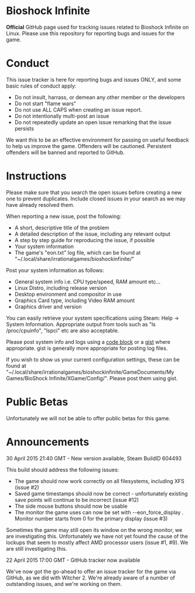 # Bioshock Infinite

**Official** GitHub page used for tracking issues related to Bioshock Infinite on Linux.
Please use this repository for reporting bugs and issues for the game.

# Conduct

This issue tracker is here for reporting bugs and issues ONLY, and some basic rules of conduct apply:

* Do not insult, harrass, or demean any other member or the developers
* Do not start "flame wars"
* Do not use ALL CAPS when creating an issue report.
* Do not intentionally multi-post an issue
* Do not repeatedly update an open issue remarking that the issue persists

We want this to be an effective environment for passing on useful feedback to help us improve the game.
Offenders will be cautioned. Persistent offenders will be banned and reported to GitHub.

# Instructions

Please make sure that you search the open issues before creating a new one to prevent duplicates. Include closed issues in your search as we may have already resolved them.

When reporting a new issue, post the following:

  * A short, descriptive title of the problem
  * A detailed description of the issue, including any relevant output
  * A step by step guide for reproducing the issue, if possible
  * Your system information
  * The game's "eon.txt" log file, which can be found at "~/.local/share/irrationalgames/bioshockinfinite/"

Post your system information as follows:

  * General system info i.e. CPU type/speed, RAM amount etc...
  * Linux Distro, including release version
  * Desktop environment and compositor in use
  * Graphics Card type, including Video RAM amount
  * Graphics driver and version

You can easily retrieve your system specifications using Steam: Help -> System Information. Appropriate output from tools such as "ls /proc/cpuinfo", "lspci" etc are also acceptable.

Please post system info and logs using a [code block](https://guides.github.com/features/mastering-markdown/) or a [gist](https://gist.github.com) where appropriate. gist is generally more appropriate for posting log files.

If you wish to show us your current configuration settings, these can be found at  "~/.local/share/irrationalgames/bioshockinfinite/GameDocuments/My Games/BioShock Infinite/XGame/Config/". Please post them using gist.

# Public Betas

Unfortunately we will not be able to offer public betas for this game.

# Announcements

30 April 2015 21:40 GMT - New version available, Steam BuildID 604493

This build should address the following issues:

* The game should now work correctly on all filesystems, including XFS (issue #2)
* Saved game timestamps should now be correct - unfortunately existing save points will continue to be incorrect (issue #12)
* The side mouse buttons should now be usable
* The monitor the game uses can now be set with --eon_force_display <monitor number>. Monitor number starts from 0 for the primary display (issue #3)

Sometimes the game may still open its window on the wrong monitor, we are investigating this.
Unfortunately we have not yet found the cause of the lockups that seem to mostly affect AMD processor users (issue #1, #9).  We are still investigating this.

22 April 2015 17:00 GMT - GitHub tracker now available

We've now got the go-ahead to offer an issue tracker for the game via GitHub, as we did with Witcher 2. We're already aware of a number of outstanding issues, and we're working on them.
